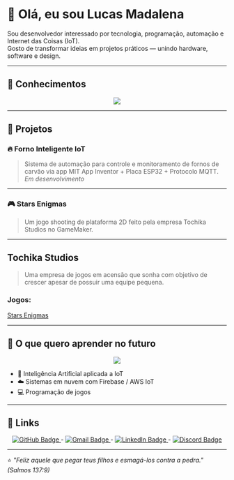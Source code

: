 # 👋 Olá, eu sou Lucas Madalena  

Sou desenvolvedor interessado por tecnologia, programação, automação e Internet das Coisas (IoT).  
Gosto de transformar ideias em projetos práticos — unindo hardware, software e design.

---

## 🧠 Conhecimentos  

<p align="center">
  <a href="https://skillicons.dev">
    <img src="https://skillicons.dev/icons?i=python,cpp,mysql,html,css,arduino" />
  </a>
</p>

---

## 🚀 Projetos  

### 🔥 Forno Inteligente IoT  
> Sistema de automação para controle e monitoramento de fornos de carvão via app MIT App Inventor + Placa ESP32 + Protocolo MQTT.  
*Em desenvolvimento*

---

### 🎮 Stars Enigmas  
> Um jogo shooting de plataforma 2D feito pela empresa Tochika Studios no GameMaker.  

---

## Tochika Studios
 > Uma empresa de jogos em acensão que sonha com objetivo de crescer apesar de possuir uma equipe pequena.
### Jogos:
<p>
  <a href="https://12guilhrm12.itch.io/stars-enigma">
     Stars Enigmas
  </a>
</p>

---

## 🎯 O que quero aprender no futuro  

<p align="center">
  <a href="https://skillicons.dev">
    <img src="https://skillicons.dev/icons?i=js,cs,unity,firebase,aws,php" />
  </a>
</p>

- 🤖 Inteligência Artificial aplicada a IoT  
- ☁️ Sistemas em nuvem com Firebase / AWS IoT   
- 💻 Programação de jogos  

---

## 🔗 Links  

<p align="center">
  <a href="https://github.com/LucasMadalena">
    <img src="https://img.shields.io/badge/GitHub-100000?style=for-the-badge&logo=github&logoColor=white" alt="GitHub Badge"/>
  </a>
  -
  <a href="mailto:lucastmadalena@gmail.com">
    <img src="https://img.shields.io/badge/Gmail-D14836?style=for-the-badge&logo=gmail&logoColor=white" alt="Gmail Badge"/>
  </a>
  -
  <a href="https://www.linkedin.com/in/seu-perfil">
    <img src="https://img.shields.io/badge/LinkedIn-0077B5?style=for-the-badge&logo=linkedin&logoColor=white" alt="LinkedIn Badge"/>
  </a>
  -
  <a href="https://www.discord.com">
    <img src="https://img.shields.io/badge/discord-5764f1?style=for-the-badge&logo=discord&logoColor=white" alt="Discord Badge"/>
  </a>
</p>

---

⭐ *"Feliz aquele que pegar teus filhos e esmagá-los contra a pedra." (Salmos 137:9)*
